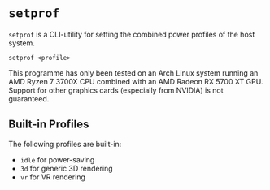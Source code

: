 # `setprof`

`setprof` is a CLI-utility for setting the combined power profiles of the host system.

```
setprof <profile>
```

This programme has only been tested on an Arch Linux system running an AMD Ryzen 7 3700X CPU combined with an AMD Radeon RX 5700 XT GPU.
Support for other graphics cards (especially from NVIDIA) is not guaranteed.

## Built-in Profiles

The following profiles are built-in:

* `idle` for power-saving 
* `3d` for generic 3D rendering
* `vr` for VR rendering

